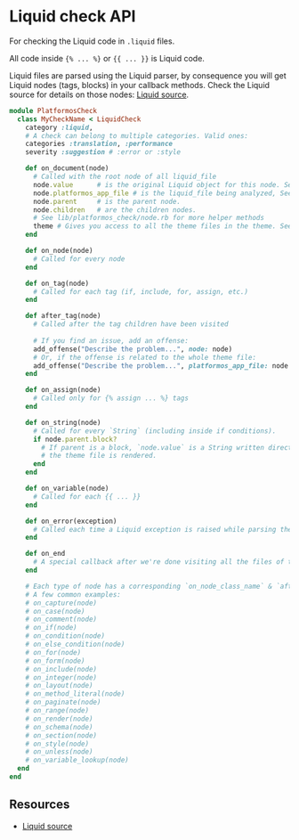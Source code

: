 # Liquid check API

For checking the Liquid code in `.liquid` files.

All code inside `{% ... %}` or `{{ ... }}` is Liquid code.

Liquid files are parsed using the Liquid parser, by consequence you will get Liquid nodes (tags, blocks) in your callback methods. Check the Liquid source for details on those nodes: [Liquid source][liquidsource].


```ruby
module PlatformosCheck
  class MyCheckName < LiquidCheck
    category :liquid,
    # A check can belong to multiple categories. Valid ones:
    categories :translation, :performance
    severity :suggestion # :error or :style

    def on_document(node)
      # Called with the root node of all liquid_file
      node.value      # is the original Liquid object for this node. See Liquid source code for details.
      node.platformos_app_file # is the liquid_file being analyzed, See lib/platformos_check/liquid_file.rb.
      node.parent     # is the parent node.
      node.children   # are the children nodes.
      # See lib/platformos_check/node.rb for more helper methods
      theme # Gives you access to all the theme files in the theme. See lib/platformos_check/theme.rb.
    end

    def on_node(node)
      # Called for every node
    end

    def on_tag(node)
      # Called for each tag (if, include, for, assign, etc.)
    end

    def after_tag(node)
      # Called after the tag children have been visited
      
      # If you find an issue, add an offense:
      add_offense("Describe the problem...", node: node)
      # Or, if the offense is related to the whole theme file:
      add_offense("Describe the problem...", platformos_app_file: node.platformos_app_file)
    end

    def on_assign(node)
      # Called only for {% assign ... %} tags
    end

    def on_string(node)
      # Called for every `String` (including inside if conditions).
      if node.parent.block?
        # If parent is a block, `node.value` is a String written directly to the output when
        # the theme file is rendered.
      end
    end

    def on_variable(node)
      # Called for each {{ ... }}
    end

    def on_error(exception)
      # Called each time a Liquid exception is raised while parsing the theme file
    end

    def on_end
      # A special callback after we're done visiting all the files of the theme
    end

    # Each type of node has a corresponding `on_node_class_name` & `after_node_class_name`
    # A few common examples:
    # on_capture(node)
    # on_case(node)
    # on_comment(node)
    # on_if(node)
    # on_condition(node)
    # on_else_condition(node)
    # on_for(node)
    # on_form(node)
    # on_include(node)
    # on_integer(node)
    # on_layout(node)
    # on_method_literal(node)
    # on_paginate(node)
    # on_range(node)
    # on_render(node)
    # on_schema(node)
    # on_section(node)
    # on_style(node)
    # on_unless(node)
    # on_variable_lookup(node)
  end
end
```

## Resources

- [Liquid source][liquidsource]

[liquidsource]: https://github.com/Shopify/liquid/tree/master/lib/liquid
